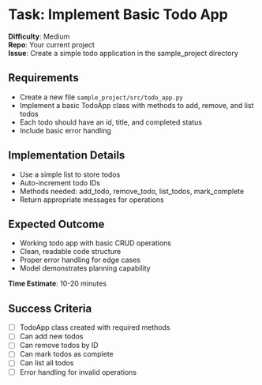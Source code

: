 # Task: Implement Basic Todo App

**Difficulty**: Medium  
**Repo**: Your current project  
**Issue**: Create a simple todo application in the sample_project directory  

## Requirements
- Create a new file `sample_project/src/todo_app.py`
- Implement a basic TodoApp class with methods to add, remove, and list todos
- Each todo should have an id, title, and completed status
- Include basic error handling

## Implementation Details
- Use a simple list to store todos
- Auto-increment todo IDs
- Methods needed: add_todo, remove_todo, list_todos, mark_complete
- Return appropriate messages for operations

## Expected Outcome
- Working todo app with basic CRUD operations
- Clean, readable code structure
- Proper error handling for edge cases
- Model demonstrates planning capability

**Time Estimate**: 10-20 minutes

## Success Criteria
- [ ] TodoApp class created with required methods
- [ ] Can add new todos
- [ ] Can remove todos by ID
- [ ] Can mark todos as complete
- [ ] Can list all todos
- [ ] Error handling for invalid operations